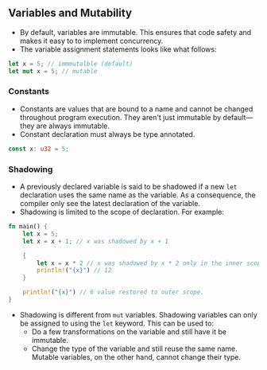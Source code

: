 ## Variables and Mutability
- By default, variables are immutable. This ensures that code safety and makes it easy to to implement concurrency.
- The variable assignment statements looks like what follows:
```rust
let x = 5; // immmutalble (default)
let mut x = 5; // mutable
```

### Constants
- Constants are values that are bound to a name and cannot be changed throughout program execution. They aren't just immutable by default—they are always immutable.
- Constant declaration must always be type annotated.
```rust
const x: u32 = 5;
```

### Shadowing
- A previously declared variable is said to be shadowed if a new `let` declaration uses the same name as the variable. As a consequence, the compiler only see the latest declaration of the variable.
- Shadowing is limited to the scope of declaration. For example:
```rust
fn main() {
	let x = 5;
	let x = x + 1; // x was shadowed by x + 1

	{
		let x = x * 2 // x was shadowed by x * 2 only in the inner scope*
		println!("{x}") // 12
	}

	println!("{x}") // 6 value restored to outer scope.
}
```
- Shadowing is different from `mut` variables. Shadowing variables can only be assigned to using the `let` keyword. This can be used to:
	- Do a few transformations on the variable and still have it be immutable.
	- Change the type of the variable and still reuse the same name. Mutable variables, on the other hand, cannot change their type.